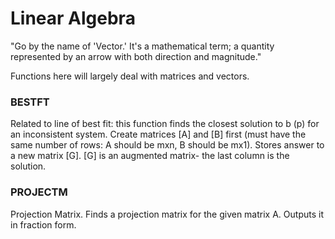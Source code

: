 # Linear Algebra
"Go by the name of 'Vector.' It's a mathematical term; a quantity 
represented by an arrow with both direction and magnitude."

Functions here will largely deal with matrices and vectors. 

### BESTFT
Related to line of best fit: this function finds the closest 
solution to b (p) for an inconsistent system. Create matrices 
[A] and [B] first (must have the same number of rows: A should
be mxn, B should be mx1). Stores answer to a new matrix [G].
[G] is an augmented matrix- the last column is the solution. 

### PROJECTM
Projection Matrix. Finds a projection matrix for the given
matrix A. Outputs it in fraction form. 